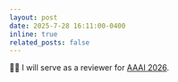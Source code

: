 ```yaml
---
layout: post
date: 2025-7-28 16:11:00-0400
inline: true
related_posts: false
---
```



<!-- &#x1F393; I graduated with a Master's degree from Zhejiang University. -->
&#x1F468;&#x200D;&#x1F4BB; I will serve as a reviewer for <a href="https://aaai.org/conference/aaai/aaai-26/">AAAI 2026</a>.